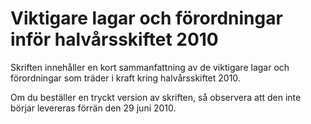 # Viktigare lagar och förordningar inför halvårsskiftet 2010

Skriften innehåller en kort sammanfattning av de viktigare lagar och förordningar som träder i kraft kring halvårsskiftet 2010\.

Om du beställer en tryckt version av skriften, så observera att den inte börjar levereras förrän den 29 juni 2010\.

